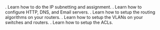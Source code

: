 . Learn how to do the IP subnetting and assignment.
. Learn how to configure HTTP, DNS, and Email servers.
. Learn how to setup the routing algorithms on your routers.
. Learn how to setup the VLANs on your switches and routers.
. Learn how to setup the ACLs.
